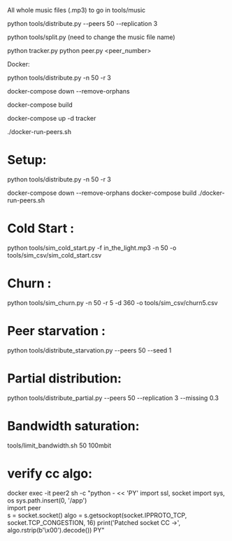 All whole music files (.mp3) to go in tools/music

python tools/distribute.py --peers 50 --replication 3

python tools/split.py (need to change the music file name)

python tracker.py
python peer.py <peer_number>



Docker:

python tools/distribute.py -n 50 -r 3

docker-compose down --remove-orphans

docker-compose build

docker-compose up -d tracker

./docker-run-peers.sh


# Setup:
python tools/distribute.py -n 50 -r 3

docker-compose down --remove-orphans
docker-compose build
./docker-run-peers.sh  

# Cold Start :
python tools/sim_cold_start.py -f in_the_light.mp3 -n 50 -o tools/sim_csv/sim_cold_start.csv

# Churn :
python tools/sim_churn.py -n 50 -r 5 -d 360 -o tools/sim_csv/churn5.csv 

# Peer starvation : 
python tools/distribute_starvation.py --peers 50 --seed 1

# Partial distribution:
python tools/distribute_partial.py --peers 50 --replication 3 --missing 0.3

# Bandwidth saturation:
tools/limit_bandwidth.sh 50 100mbit

# verify cc algo:
docker exec -it peer2 sh -c "python - << 'PY'
import ssl, socket
import sys, os
sys.path.insert(0, '/app')         
import peer                        
s = socket.socket()
algo = s.getsockopt(socket.IPPROTO_TCP, socket.TCP_CONGESTION, 16)
print('Patched socket CC →', algo.rstrip(b'\\x00').decode())
PY"